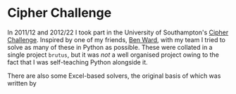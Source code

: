 # Cipher Challenge

In 2011/12 and 2012/22 I took part in the University of Southampton's [Cipher Challenge](https://www.cipherchallenge.org/). Inspired by one of my friends, [Ben Ward](https://github.com/bward), with my team I tried to solve as many of these in Python as possible. These were collated in a single project `brutus`, but it was _not_ a well organised project owing to the fact that I was self-teaching Python alongside it.

There are also some Excel-based solvers, the original basis of which was written by 
